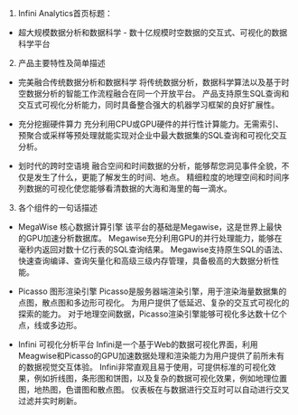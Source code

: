 1. Infini Analytics首页标题：

- 超大规模数据分析和数据科学 - 数十亿规模时空数据的交互式、可视化的数据科学平台

2. 产品主要特性及简单描述

- 完美融合传统数据分析和数据科学
将传统数据分析，数据科学算法以及基于时空数据分析的智能工作流程融合在同一个开放平台。
产品支持原生SQL查询和交互式可视化分析能力，同时具备整合强大的机器学习框架的良好扩展性。

- 充分挖掘硬件算力
充分利用CPU或GPU硬件的并行性计算能力。无需索引、预聚合或采样等预处理就能实现对企业中最大数据集的SQL查询和可视化交互分析。

- 划时代的跨时空语境
融合空间和时间数据的分析，能够帮您洞见事件全貌，不仅是发生了什么，更能了解发生的时间、地点。
精细粒度的地理空间和时间序列数据的可视化使您能够看清数据的大海和海里的每一滴水。

3. 各个组件的一句话描述

- MegaWise 核心数据计算引擎
该平台的基础是Megawise，这是世界上最快的GPU加速分析数据库。 
Megawise充分利用GPU的并行处理能力，能够在毫秒内返回对数十亿行表的SQL查询结果。 
Megawise支持原生SQL的语法、快速查询编译、查询矢量化和高级三级内存管理，具备极高的大数据分析性能。

- Picasso 图形渲染引擎
Picasso是服务器端渲染引擎，用于渲染海量数据集的点图，散点图和多边形可视化。
为用户提供了低延迟、复杂的交互式可视化的探索的能力。
对于地理空间数据，Picasso渲染引擎能够可视化多达数十亿个点，线或多边形。

- Infini 可视化分析平台
Infini是一个基于Web的数据可视化界面，利用Meagwise和Picasso的GPU加速数据处理和渲染能力为用户提供了前所未有的数据视觉交互体验。
Infini非常直观且易于使用，可提供标准的可视化效果，例如折线图，条形图和饼图，以及复杂的数据可视化效果，例如地理位置图，地热图，色谱图和散点图。
仪表板在与数据进行交互时可以自动进行交叉过滤并实时刷新。
